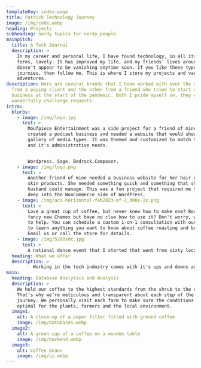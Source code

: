 ```yaml
---
templateKey: index-page
title: Patrick Technology Journey
image: /img/code.webp
heading: Projects
subheading: nerdy topics for nerdy people
mainpitch:
  title: A Tech Journal
  description: >
    In my career and personal life, I have found technology, in all its various
    forms, lovely. It has improved my life, and my friends' lives around me, and
    doesn't appear to be vanishing anytime soon. If you like these types of
    journies, then follow me. This is where I store my projects and various
    adventures.
description: Here are several brands that I have worked with over the years. One
  from a paying client and the other from a friend who tried to start up a
  business at the start of the pandemic. Both I pride myself on, they were
  wonderfully challenge requests.
intro:
  blurbs:
    - image: /img/logo.jpg
      text: >
        Moufpiece Entertainment was a side project for a friend of mine. He
        created a podcast business and needed a website that would showcase his
        gallery of media types. It was themed and customized to match the brand
        and it's administrative needs.


        Wordpress. Sage. Bedrock.Composer.
    - image: /img/logo.png
      text: >
        Another friend of mine needed a business website for her hair care and
        skin products. She needed something quick and something that she and her
        husband could manage. This was a fun project that required me to dig
        deep into the WooCommerce side of WordPress.
    - image: /img/acs-horizontal-feb2023-af-2_300x-2x.png
      text: >
        Love a great cup of coffee, but never knew how to make one? Bought a
        fancy new Chemex but have no clue how to use it? Don't worry, we’re here
        to help. You can schedule a custom 1-on-1 consultation with our baristas
        to learn anything you want to know about coffee roasting and brewing.
        Email us or call the store for details.
    - image: /img/5280sdc.jpg
      text: >
        A national dance event that I started that went from sixty locals to about five hundrend total attendees. It was a expeirence that was once in a life-time but it also gave me the coding chops to get my web development career up and going.
  heading: What we offer
  description: >
          Working in the tech industry comes with it's ups and downs and this is a place where I can track all of that over time. Find articles that are helpful and share them, write my own because I'm a horrible writter, and just share some pictures that related to my career/hobbies.
main:
  heading: Database Analytics and Analysis
  description: >
    We hold our coffee to the highest standards from the shrub to the cup.
    That’s why we’re meticulous and transparent about each step of the coffee’s
    journey. We personally visit each farm to make sure the conditions are
    optimal for the plants, farmers and the local environment.
  image1:
    alt: A close-up of a paper filter filled with ground coffee
    image: /img/databases.webp
  image2:
    alt: A green cup of a coffee on a wooden table
    image: /img/backend.webp
  image3:
    alt: Coffee beans
    image: /img/ui.webp
---
```


